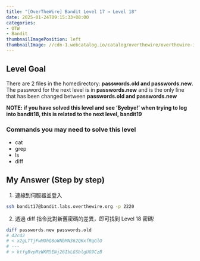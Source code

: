 ```yaml
---
title: "[OverTheWire] Bandit Level 17 → Level 18"
date: 2025-01-24T09:15:33+08:00
categories:
- OTW
- Bandit
thumbnailImagePosition: left
thumbnailImage: //cdn-1.webcatalog.io/catalog/overthewire/overthewire-icon-filled-256.png?v=1714775373043
---
```


<!--more-->

## Level Goal

There are 2 files in the homedirectory: **passwords.old and passwords.new**. The password for the next level is in **passwords.new** and is the only line that has been changed between **passwords.old and passwords.new**

**NOTE: if you have solved this level and see ‘Byebye!’ when trying to log into bandit18, this is related to the next level, bandit19**

### Commands you may need to solve this level

- cat
- grep
- ls
- diff

## My Answer (Step by step)

1. 連線到伺服器並登入

```bash
ssh bandit17@bandit.labs.overthewire.org -p 2220
```

2. 透過 diff 指令比對新舊密碼的差異，即可找到 Level 18 密碼!

```bash
diff passwords.new passwords.old
# 42c42
# < x2gLTTjFwMOhQ8oWNbMN362QKxfRqGlO
# ---
# > ktfgBvpMzWKR5ENj26IbLGSblgUG9CzB
```

